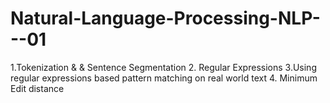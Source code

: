 # Natural-Language-Processing-NLP---01
1.Tokenization &amp; &amp; Sentence Segmentation  2. Regular Expressions  3.Using regular expressions based pattern matching on real world text   4. Minimum Edit distance
